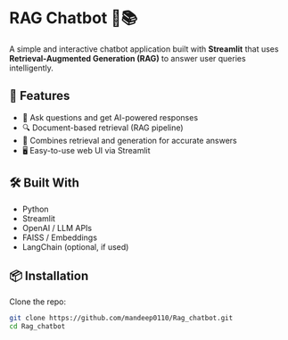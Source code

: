 # RAG Chatbot 🤖📚

A simple and interactive chatbot application built with **Streamlit** that uses **Retrieval-Augmented Generation (RAG)** to answer user queries intelligently.

## 🚀 Features

- 💬 Ask questions and get AI-powered responses
- 🔍 Document-based retrieval (RAG pipeline)
- 🧠 Combines retrieval and generation for accurate answers
- 🖥️ Easy-to-use web UI via Streamlit

## 🛠️ Built With

- Python
- Streamlit
- OpenAI / LLM APIs
- FAISS / Embeddings
- LangChain (optional, if used)

## 📦 Installation

Clone the repo:

```bash
git clone https://github.com/mandeep0110/Rag_chatbot.git
cd Rag_chatbot
